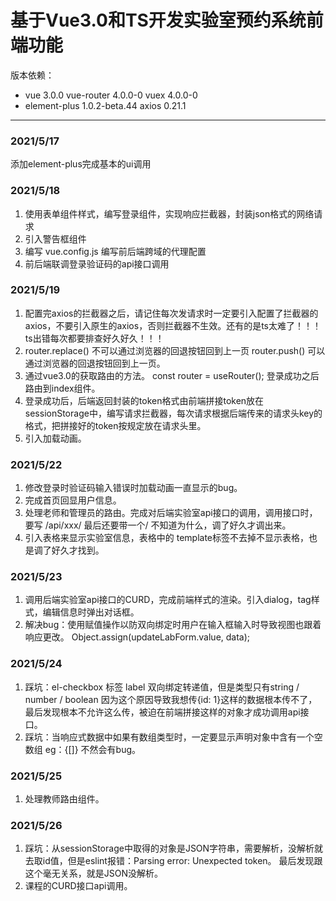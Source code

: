 # 基于Vue3.0和TS开发实验室预约系统前端功能
版本依赖：
- vue 3.0.0 vue-router 4.0.0-0 vuex 4.0.0-0
- element-plus 1.0.2-beta.44 axios 0.21.1
***
### 2021/5/17
添加element-plus完成基本的ui调用
### 2021/5/18
1. 使用表单组件样式，编写登录组件，实现响应拦截器，封装json格式的网络请求
2. 引入警告框组件
3. 编写 vue.config.js 编写前后端跨域的代理配置
4. 前后端联调登录验证码的api接口调用
### 2021/5/19
1. 配置完axios的拦截器之后，请记住每次发请求时一定要引入配置了拦截器的axios，不要引入原生的axios，否则拦截器不生效。还有的是ts太难了！！！ts出错每次都要排查好久好久！！！
2. router.replace() 不可以通过浏览器的回退按钮回到上一页 router.push() 可以通过浏览器的回退按钮回到上一页。
3. 通过vue3.0的获取路由的方法。 const router = useRouter(); 登录成功之后路由到index组件。
4. 登录成功后，后端返回封装的token格式由前端拼接token放在sessionStorage中，编写请求拦截器，每次请求根据后端传来的请求头key的格式，把拼接好的token按规定放在请求头里。
5. 引入加载动画。
### 2021/5/22
1. 修改登录时验证码输入错误时加载动画一直显示的bug。
2. 完成首页回显用户信息。
3. 处理老师和管理员的路由。完成对后端实验室api接口的调用，调用接口时，要写 /api/xxx/ 最后还要带一个/ 不知道为什么，调了好久才调出来。
4. 引入表格来显示实验室信息，表格中的 template标签不去掉不显示表格，也是调了好久才找到。
### 2021/5/23
1. 调用后端实验室api接口的CURD，完成前端样式的渲染。引入dialog，tag样式，编辑信息时弹出对话框。
2. 解决bug：使用赋值操作以防双向绑定时用户在输入框输入时导致视图也跟着响应更改。 Object.assign(updateLabForm.value, data);
### 2021/5/24
1. 踩坑：el-checkbox 标签 label 双向绑定转递值，但是类型只有string / number / boolean 因为这个原因导致我想传{id: 1}这样的数据根本传不了，最后发现根本不允许这么传，被迫在前端拼接这样的对象才成功调用api接口。
2. 踩坑：当响应式数据中如果有数组类型时，一定要显示声明对象中含有一个空数组 eg：{[]} 不然会有bug。
### 2021/5/25
1. 处理教师路由组件。
### 2021/5/26
1. 踩坑：从sessionStorage中取得的对象是JSON字符串，需要解析，没解析就去取id值，但是eslint报错：Parsing error: Unexpected token。 最后发现跟这个毫无关系，就是JSON没解析。
2. 课程的CURD接口api调用。
